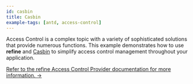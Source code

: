 ```yaml
---
id: casbin
title: Casbin
example-tags: [antd, access-control]
---
```


Access Control is a complex topic with a variety of sophisticated solutions that provide numerous functions. This example demonstrates how to use **refine** and [Casbin](https://casbin.org/) to simplify access control management throughout your application.

[Refer to the refine Access Control Provider documentation for more information. →](/docs/3.xx.xx/api-reference/core/providers/accessControl-provider/)

<CodeSandboxExample path="access-control-casbin" />
